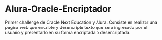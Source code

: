# Alura-Oracle-Encriptador
Primer challenge de Oracle Next Education y Alura.  Consiste en realizar una pagina web que encripte y desencripte texto que sera ingresado por el usuario y presentarlo en su forma encriptada o desencriptada.
